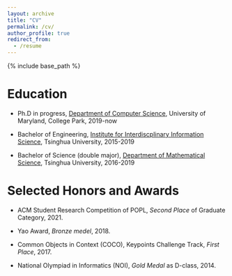 ```yaml
---
layout: archive
title: "CV"
permalink: /cv/
author_profile: true
redirect_from:
  - /resume
---
```


{% include base_path %}

Education
======
* Ph.D in progress, [Department of Computer Science](https://www.cs.umd.edu/), University of Maryland, College Park, 2019-now

* Bachelor of Engineering, [Institute for Interdiscplinary Information Science](https://iiis.tsinghua.edu.cn/en/), Tsinghua University, 2015-2019

* Bachelor of Science (double major), [Department of Mathematical Science](https://www.math.tsinghua.edu.cn/), Tsinghua University, 2016-2019

Selected Honors and Awards
======
* ACM Student Research Competition of POPL, *Second Place* of Graduate Category, 2021.

* Yao Award, *Bronze medel*, 2018.

* Common Objects in Context (COCO), Keypoints Challenge Track, *First Place*, 2017.

* National Olympiad in Informatics (NOI), *Gold Medal* as D-class, 2014.